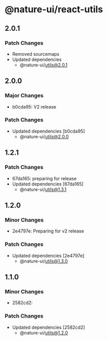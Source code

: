 # @nature-ui/react-utils

## 2.0.1

### Patch Changes

- Removed sourcemaps
- Updated dependencies
  - @nature-ui/utils@2.0.1

## 2.0.0

### Major Changes

- b0cda95: V2 release

### Patch Changes

- Updated dependencies [b0cda95]
  - @nature-ui/utils@2.0.0

## 1.2.1

### Patch Changes

- 67da165: preparing for release
- Updated dependencies [67da165]
  - @nature-ui/utils@1.3.1

## 1.2.0

### Minor Changes

- 2e4797e: Preparing for v2 release

### Patch Changes

- Updated dependencies [2e4797e]
  - @nature-ui/utils@1.3.0

## 1.1.0

### Minor Changes

- 2582cd2:

### Patch Changes

- Updated dependencies [2582cd2]
  - @nature-ui/utils@1.2.0
